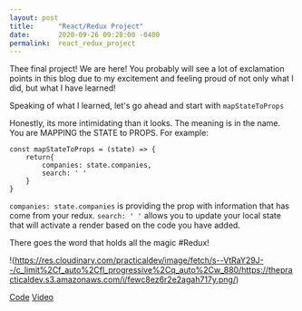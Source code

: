 ```yaml
---
layout: post
title:      "React/Redux Project"
date:       2020-09-26 09:28:00 -0400
permalink:  react_redux_project
---
```




Thee final project! We are here! You probably will see a lot of exclamation points in this blog due to my excitement and feeling proud of not only what I did, but what I have learned!

Speaking of what I learned, let's go ahead and start with `mapStateToProps`


Honestly, its more intimidating than it looks. The meaning is in the name. You are MAPPING the STATE to PROPS. For example:

```
const mapStateToProps = (state) => {
    return{ 
        companies: state.companies,
        search: ' '
    }
}
```

```companies: state.companies``` is providing the prop with information that has come from your redux.
```search: ' '``` allows you to update your local state that will activate a render based on the code you have added.

There goes the word that holds all the magic #Redux!

!(https://res.cloudinary.com/practicaldev/image/fetch/s--VtRaY29J--/c_limit%2Cf_auto%2Cfl_progressive%2Cq_auto%2Cw_880/https://thepracticaldev.s3.amazonaws.com/i/fewc8ez6r2e2agah717y.png/)


[Code](https://github.com/emerykurt/tech-tribe)
[Video](https://youtu.be/6ZTHB4hdLxw)
